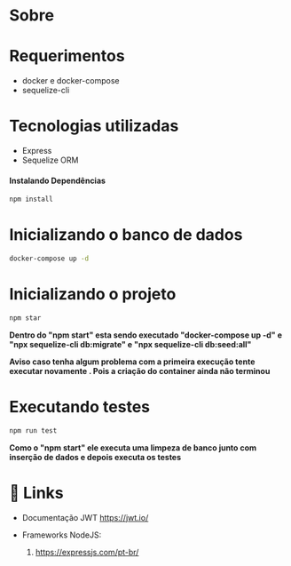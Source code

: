 # Sobre

# Requerimentos

- docker e docker-compose
- sequelize-cli

# Tecnologias utilizadas

- Express
- Sequelize ORM

#### Instalando Dependências

```bash
npm install
```

# Inicializando o banco de dados

```bash
docker-compose up -d
```

# Inicializando o projeto

```bash
npm star
```

**Dentro do "npm start" esta sendo executado "docker-compose up -d" e "npx sequelize-cli db:migrate" e "npx sequelize-cli db:seed:all"**

**Aviso caso tenha algum problema com a primeira execução tente executar novamente . Pois a criação do container ainda não terminou**

# Executando testes

```bash
npm run test
```

**Como o "npm start" ele executa uma limpeza de banco junto com inserção de dados e depois executa os testes**

# 🔗 Links

- Documentação JWT https://jwt.io/
- Frameworks NodeJS:

  1. https://expressjs.com/pt-br/
